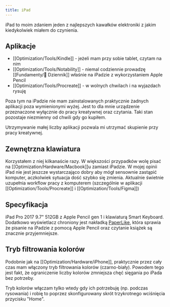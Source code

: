 ```yaml
---
title: iPad
---
```


iPad to moim zdaniem jeden z najlepszych kawałków elektroniki z jakim kiedykolwiek miałem do czynienia. 

## Aplikacje
- [[Optimization/Tools/Kindle]] - jeżeli mam przy sobie tablet, czytam na nim
- [[Optimization/Tools/Notability]] - niemal codziennie prowadzę [[Fundamenty/📓 Dziennik]] właśnie na iPadzie z wykorzystaniem Apple Pencil
- [[Optimization/Tools/Procreate]] - w wolnych chwilach i na wyjazdach rysuję

Poza tym na iPadzie nie mam zainstalowanych praktycznie żadnych aplikacji poza wymienionymi wyżej. Jest to dla mnie urządzenie przeznaczone wyłącznie do pracy kreatywnej oraz czytania. Taki stan pozostaje niezmienny od chwili gdy go kupiłem.

Utrzymywanie małej liczby aplikacji pozwala mi utrzymać skupienie przy pracy kreatywnej. 

## Zewnętrzna klawiatura
Korzystałem z niej kilkanaście razy. W większości przypadków wolę pisać na [[Optimization/Hardware/Macbook]]u zamiast iPadzie. W mojej opinii iPad nie jest jeszcze wystarczająco dobry aby mógł sensownie zastąpić komputer, aczkolwiek sytuacja dość szybko się zmienia. Aktualnie świetnie uzupełnia workflow pracy z komputerem (szczególnie w aplikacji [[Optimization/Tools/Procreate]] i [[Optimization/Tools/Figma]]) 

## Specyfikacja
iPad Pro 2017 9.7" 512GB z Apple Pencil gen 1 i klawiaturą Smart Keyboard. Dodatkowo wyświetlacz chroniony jest nakładką [PaperLike](https://paperlike.com/), która sprawia że pisanie na iPadzie z pomocą Apple Pencil oraz czytanie książek są znacznie przyjemniejsze. 

## Tryb filtrowania kolorów
Podobnie jak na [[Optimization/Hardware/iPhone]], praktycznie przez cały czas mam włączony tryb filtrowania kolorów (czarno-biały). Powodem tego jest fakt, że ograniczenie liczby kolorów zmniejsza chęć sięgania po iPada bez potrzeby.

Tryb kolorów włączam tylko wtedy gdy ich potrzebuję (np. podczas rysowania) i robię to poprzez skonfigurowany skrót trzykrotnego wciśnięcia przycisku "Home".